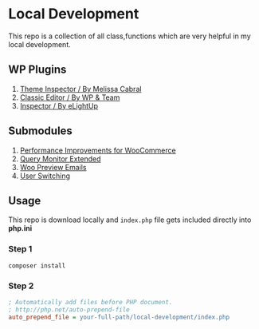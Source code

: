 # Local Development

This repo is a collection of all class,functions
which are very helpful in my local development.

## WP Plugins
1. [Theme Inspector / By Melissa Cabral](https://wordpress.org/plugins/theme-inspector/#developers)
1. [Classic Editor / By WP & Team](https://wordpress.org/plugins/classic-editor/)
1. [Inspector / By eLightUp](https://wordpress.org/plugins/inspector/)

## Submodules
1. [Performance Improvements for WooCommerce](https://github.com/lukecav/performance-improvements-for-woocommerce)
2. [Query Monitor Extended](https://github.com/crstauf/query-monitor-extend)
3. [Woo Preview Emails](https://github.com/digamber89/woocommerce-preview-emails)
3. [User Switching](https://github.com/johnbillion/user-switching)


## Usage
This repo is download locally and `index.php` file gets included directly into **php.ini**

### Step 1
```text
composer install
```

### Step 2
```ini
; Automatically add files before PHP document.
; http://php.net/auto-prepend-file
auto_prepend_file = your-full-path/local-development/index.php
``` 